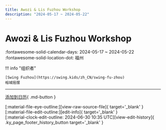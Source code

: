 ```yaml
---
title: Awozi & Lis Fuzhou Workshop
description: "2024-05-17 ~ 2024-05-22"
---
```


# Awozi & Lis Fuzhou Workshop 

:fontawesome-solid-calendar-days: 2024-05-17 ~ 2024-05-22  
:fontawesome-solid-location-dot: 福州  

!!! info "组织者"

    [Swing Fuzhou](https://swing.kids/zh_CN/swing-fu-zhou)  
    榕城摇摆  

---

[添加到日历](https://swing.news/ics/zh-Hans/2024/zh_CN/awozi-n-lis-fuzhou-workshop-2024.ics){ .md-button }

<div class="ky_page_footer" markdown>
<div class="ky_page_footer_trailing" markdown="span">
[:material-file-eye-outline:][view-raw-source-file]{ target='_blank' }
[:material-file-edit-outline:][edit-info]{ target='_blank' }
</div>
<div class="ky_page_footer_leading" markdown="span">
[:material-clock-edit-outline: 2024-06-30 10:35 UTC][view-edit-history]{ .ky_page_footer_history_button target='_blank' }
</div>
</div>

[view-raw-source-file]: https://github.com/swingdance/events/blob/main/2024/zh_CN/awozi-n-lis-fuzhou-workshop-2024.json "查看原始源文件"
[edit-info]: https://github.com/swingdance/events/issues/new?assignees=&labels=update+event&projects=&template=03-update_entity.yml&title=%5B2024%2Fzh_CN%5D%20Awozi%20%26%20Lis%20Fuzhou%20Workshop&region=zh_CN&year=2024&id=awozi-n-lis-fuzhou-workshop-2024&name=Awozi%20%26%20Lis%20Fuzhou%20Workshop&org_id=swing-fu-zhou "编辑信息"

[view-edit-history]: https://github.com/swingdance/events/commits/main/2024/zh_CN/awozi-n-lis-fuzhou-workshop-2024.json "查看编辑历史"
